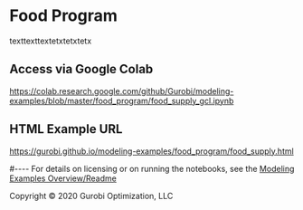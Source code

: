 # Food Program

texttexttextetxtetxtetx

## Access via Google Colab

https://colab.research.google.com/github/Gurobi/modeling-examples/blob/master/food_program/food_supply_gcl.ipynb

## HTML Example URL

https://gurobi.github.io/modeling-examples/food_program/food_supply.html



#----
For details on licensing or on running the notebooks, see the [Modeling Examples Overview/Readme](https://github.com/Gurobi/modeling-examples/)

Copyright © 2020 Gurobi Optimization, LLC
